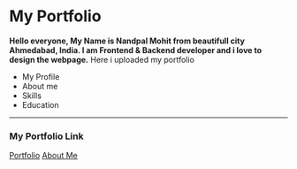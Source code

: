 # My Portfolio

**Hello everyone, My Name is Nandpal Mohit from beautifull city Ahmedabad, India.
I am Frontend & Backend developer and i love to design the webpage.**
Here i uploaded my portfolio

* My Profile
* About me
* Skills
* Education

---

### My Portfolio Link
[Portfolio](https://nandpalmohit.github.io/nmportfolio)
[About Me](https://nandpalmohit.github.io/aboutme)
